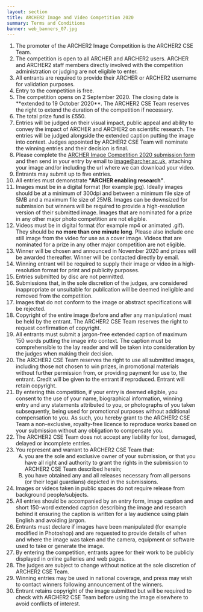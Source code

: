 ```yaml
---
layout: section
title: ARCHER2 Image and Video Competition 2020
summary: Terms and Conditions
banner: web_banners_07.jpg
---
```



<p>
<ol>
    <li>The promoter of the ARCHER2 Image Competition is the ARCHER2 CSE Team.</li>
    <li>The competition is open to all ARCHER and ARCHER2 users. ARCHER and ARCHER2 staff 
			members directly involved with the competition administration or judging are not eligible to enter.</li>
    <li>All entrants are required to provide their ARCHER or ARCHER2 username for 
			validation purposes.</li>
    <li>Entry to the competition is free.</li>
    <li>The competition opens on 2 September 2020. The closing date is **extended to 19 October 2020**. The ARCHER2 CSE Team reserves the right to 
  		extend the duration of the competition if necessary.</li>
    <li>The total prize fund is &pound;550.</li>
    <li>Entries will be judged on their visual impact, public appeal 
  		and ability to convey the impact of ARCHER and ARCHER2 on scientific research. 
  		The entries will be judged alongside the extended caption putting 
  		the image into context. Judges appointed by ARCHER2 CSE Team will 
  		nominate the winning entries and their decision is final.</li>
    <li>Please complete the <a href="ARCHER_Image_Competition_2020_-_submission_form.pdf">
      ARCHER Image Competition 2020 submission form</a> and then send
      in your entry by email 
      to <a href="mailto:image@archer.ac.uk?subject=ARCHER Image Competition submission" >image@archer.ac.uk</a>, 
      attaching your image and/or including the url where we can download your video.</li>
    <li>Entrants may submit up to five entries.</li>
    <li>All entries must demonstrate <strong>"ARCHER enabling 
  		research"</strong>.</li>
    <li>Images must be in a digital format (for example jpg).  Ideally
  		images should be at a minimum of 300dpi and between a minimum file 
  		size of 5MB and a maximum file size of 25MB. Images can be downsized 
  		for submission but winners will be required to provide a 
  		high-resolution version of their submitted image. Images that 
  		are nominated for a prize in any other major photo competition 
  		are not eligible.</li>
    <li>Videos must be in digital format (for example mp4 or animated .gif).  They should be <b>no more than
  		one minute long</b>.  Please also include one still image from the video for use as a cover image. Videos that are nominated for a prize in any other major competition 
  		are not eligible.</li>
    <li>Winner will be chosen and announced in November 2020 and prizes 
		will be awarded thereafter. Winner will be contacted 
		directly by email.</li>
    <li>Winning entrant will be required to supply their image or video in 
		a high-resolution format for print and publicity purposes.</li>
    <li>Entries submitted by disc are not permitted.</li>
    <li>Submissions that, 
		in the sole discretion of the judges, are considered inappropriate 
		or unsuitable for publication will be deemed ineligible and removed 
		from the competition.</li>
    <li>Images that do not conform to the image or abstract specifications 
		will be rejected.</li>
    <li>Copyright of the entire image (before and after any manipulation) 
		must be held by the entrant. The ARCHER2 CSE Team reserves the right 
		to request confirmation of copyright.</li>
    <li>All entrants must submit a jargon-free extended caption of 
		maximum 150 words putting the image into context. The caption 
		must be comprehensible to the lay reader and will be taken into 
		consideration by the judges when making their decision.</li>
    <li>The ARCHER2 CSE Team reserves the right to use all submitted images, 
		including those not chosen to win prizes, in promotional materials 
		without further permission from, or providing payment for use to, 
		the entrant. Credit will be given to the entrant if 
		reproduced. Entrant will retain copyright.</li>
    <li>By entering this competition, if your entry is deemed eligible, 
		you consent to the use of your name, biographical information, 
		winning entry and any statements attributed to you, or photographs 
		of you taken subsequently, being used for promotional purposes 
		without additional compensation to you. As such, you hereby grant 
		to the ARCHER2 CSE Team a non-exclusive, royalty-free licence to 
		reproduce works based on your submission without any obligation 
		to compensate you.</li>
    <li>The ARCHER2 CSE Team does not accept any liability for lost, 
		damaged, delayed or incomplete entries.</li>
	<li>You represent and warrant to ARCHER2 CSE Team that:
	<ol type="A">
        <li>you are the sole and exclusive owner of your submission, 
				or that you have all right and authority to grant the rights 
				in the submission to ARCHER2 CSE Team described herein;</li>
        <li>you have obtained any and all releases necessary from all 
				persons (or their legal guardians) depicted in the submissions.</li>
	</ol>
    </li>
	<li>Images or videos taken in public spaces do not require release from background 
	people/subjects.</li>
    <li>All entries should be accompanied by an entry form, image 
		caption and short 150-word extended caption describing the image 
		and research behind it ensuring the caption is written for a lay 
		audience using plain English and avoiding jargon.</li>
    <li>Entrants must declare if images have been manipulated (for 
		example modified in Photoshop) and are requested to provide details 
		of when and where the image was taken and the camera, equipment or software
		used to take or generate the image.</li>
    <li>By entering the competition, entrants agree for their work 
		to be publicly displayed in online galleries and web pages. </li>
    <li>The judges are subject to change without notice at the sole 
		discretion of ARCHER2 CSE Team.</li>
    <li>Winning entries may be used in national coverage, and press may 
		wish to contact winners following announcement of the winners.</li>
    <li>Entrant retains copyright of the image submitted but will be 
		required to check with ARCHER2 CSE Team before using the image 
		elsewhere to avoid conflicts of interest.</li>
</ol>
</p>





